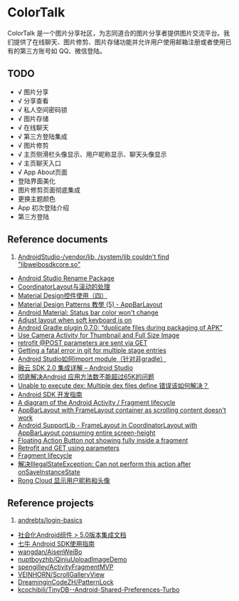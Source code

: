 # ColorTalk

ColorTalk 是一个图片分享社区，为志同道合的图片分享者提供图片交流平台。我们提供了在线聊天、图片修剪、图片存储功能并允许用户使用邮箱注册或者使用已有的第三方账号如 QQ、微信登陆。

## TODO
* √ 图片分享
* √ 分享查看
* √ 私人空间密码锁
* √ 图片存储
* √ 在线聊天
* √ 第三方登陆集成
* √ 图片修剪
* √ 主页侧滑栏头像显示、用户昵称显示、聊天头像显示
* √ 主页聊天入口
* √ App About页面
* 登陆界面美化
* 图片修剪页面彻底集成
* 更换主题颜色
* App 初次登陆介绍
* 第三方登陆

## Reference documents
1. [AndroidStudio-/vendor/lib, /system/lib couldn't find "libweibosdkcore.so"](http://blog.csdn.net/oneym/article/details/50472736)
* [Android Studio Rename Package](http://stackoverflow.com/questions/16804093/android-studio-rename-package)
* [CoordinatorLayout与滚动的处理](http://www.jcodecraeer.com/a/anzhuokaifa/androidkaifa/2015/0717/3196.html)
* [Material Design控件使用（四）](https://www.aswifter.com/2015/06/30/Material-Design-Example-4/)
* [Material Design Patterns 教學 (5) - AppBarLayout](http://blog.30sparks.com/material-design-5-appbarlayout/)
* [Android Material: Status bar color won't change](http://stackoverflow.com/questions/26496411/android-material-status-bar-color-wont-change)
* [Adjust layout when soft keyboard is on](http://stackoverflow.com/questions/7300497/adjust-layout-when-soft-keyboard-is-on)
* [Android Gradle plugin 0.7.0: “duplicate files during packaging of APK”](http://stackoverflow.com/questions/20673625/android-gradle-plugin-0-7-0-duplicate-files-during-packaging-of-apk)
* [Use Camera Activity for Thumbnail and Full Size Image](http://blog-emildesign.rhcloud.com/?p=590)
* [retrofit @POST parameters are sent via GET](http://stackoverflow.com/questions/28892105/retrofit-post-parameters-are-sent-via-get)
* [Getting a fatal error in git for multiple stage entries](http://stackoverflow.com/questions/27330446/getting-a-fatal-error-in-git-for-multiple-stage-entries)
* [Android Studio如何import module（针对非gradle）](http://blog.csdn.net/hyr83960944/article/details/39957467)
* [融云 SDK 2.0 集成详解 – Android Studio](http://blog.rongcloud.cn/?p=392)
* [彻底解决Android 应用方法数不能超过65K的问题](http://blog.csdn.net/yuanzeyao/article/details/41809423)
* [Unable to execute dex: Multiple dex files define 错误该如何解决？](http://support.rongcloud.cn/kb/MTcw)
* [Android SDK 开发指南](http://www.rongcloud.cn/docs/android.html)
* [A diagram of the Android Activity / Fragment lifecycle](https://github.com/xxv/android-lifecycle)
* [AppBarLayout with FrameLayout container as scrolling content doesn't work](http://stackoverflow.com/questions/30533444/appbarlayout-with-framelayout-container-as-scrolling-content-doesnt-work)
* [Android SupportLib - FrameLayout in CoordinatorLayout with AppBarLayout consuming entire screen-height](http://stackoverflow.com/questions/32427084/android-supportlib-framelayout-in-coordinatorlayout-with-appbarlayout-consumin)
* [Floating Action Button not showing fully inside a fragment](http://stackoverflow.com/questions/30731615/floating-action-button-not-showing-fully-inside-a-fragment)
* [Retrofit and GET using parameters](http://stackoverflow.com/questions/24100372/retrofit-and-get-using-parameters)
* [Fragment lifecycle](http://developer.android.com/reference/android/app/Fragment.html#Lifecycle)
* [ 解决IllegalStateException: Can not perform this action after onSaveInstanceState](http://blog.csdn.net/ranxiedao/article/details/8214936)
* [Rong Cloud 显示用户昵称和头像](http://www.rongcloud.cn/docs/android.html#显示用户昵称和头像)

## Reference projects

1. [andrebts/login-basics](https://github.com/andrebts/login-basics)
* [社会化Android组件 > 5.0版本集成文档](http://dev.umeng.com/social/android/android-update)
* [七牛 Android SDK使用指南](http://developer.qiniu.com/docs/v6/sdk/android-sdk.html)
* [wangdan/AisenWeiBo](https://github.com/wangdan/AisenWeiBo)
* [nuptboyzhb/QiniuUploadImageDemo](https://github.com/nuptboyzhb/QiniuUploadImageDemo)
* [spengilley/ActivityFragmentMVP](https://github.com/spengilley/ActivityFragmentMVP)
* [VEINHORN/ScrollGalleryView](git@github.com:VEINHORN/ScrollGalleryView.git)
* [DreaminginCodeZH/PatternLock](https://github.com/DreaminginCodeZH/PatternLock)
* [kcochibili/TinyDB--Android-Shared-Preferences-Turbo](https://github.com/kcochibili/TinyDB--Android-Shared-Preferences-Turbo)
